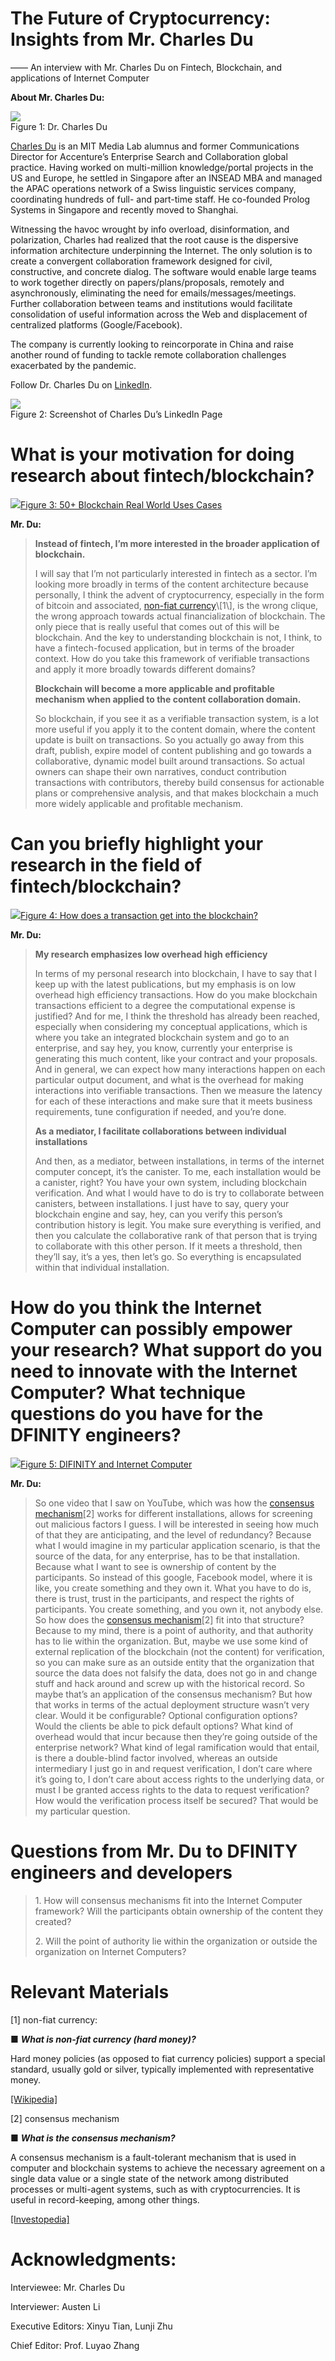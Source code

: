 The Future of Cryptocurrency: Insights from Mr. Charles Du
==========================================================

—— An interview with Mr. Charles Du on Fintech, Blockchain, and applications of Internet Computer

**About Mr. Charles Du:**

![](https://miro.medium.com/max/738/1*VZ2vgAPJo18cLpwP5MqhLw.png)<br />Figure  1: Dr. Charles Du

[Charles Du](https://productcharles.com/) is an MIT Media Lab alumnus and former Communications Director for Accenture’s Enterprise Search and Collaboration global practice. Having worked on multi-million knowledge/portal projects in the US and Europe, he settled in Singapore after an INSEAD MBA and managed the APAC operations network of a Swiss linguistic services company, coordinating hundreds of full- and part-time staff. He co-founded Prolog Systems in Singapore and recently moved to Shanghai.

Witnessing the havoc wrought by info overload, disinformation, and polarization, Charles had realized that the root cause is the dispersive information architecture underpinning the Internet. The only solution is to create a convergent collaboration framework designed for civil, constructive, and concrete dialog. The software would enable large teams to work together directly on papers/plans/proposals, remotely and asynchronously, eliminating the need for emails/messages/meetings. Further collaboration between teams and institutions would facilitate consolidation of useful information across the Web and displacement of centralized platforms (Google/Facebook).

The company is currently looking to reincorporate in China and raise another round of funding to tackle remote collaboration challenges exacerbated by the pandemic.

Follow Dr. Charles Du on [LinkedIn](https://cn.linkedin.com/in/charles-du-547130/zh-tw?trk=people-guest_people_search-card).

![](https://miro.medium.com/max/1400/1*dpFCRqXbrVW4EsilDgdO7Q.png)<br />Figure  2: Screenshot of Charles Du’s LinkedIn Page

**What is your motivation for doing research about fintech/blockchain?**
========================================================================

![](https://miro.medium.com/max/1400/1*IeJwPaHfbynoDe5clgxIvQ.png)[Figure 3: 50+ Blockchain Real World Uses Cases](https://medium.com/@essentia1/50-examples-of-how-blockchains-are-taking-over-the-world-4276bf488a4b)

**Mr. Du:**

> **Instead of fintech, I’m more interested in the broader application of blockchain.**
> 
> I will say that I’m not particularly interested in fintech as a sector. I’m looking more broadly in terms of the content architecture because personally, I think the advent of cryptocurrency, especially in the form of bitcoin and associated, [non-fiat currency](https://en.wikipedia.org/wiki/Hard_money_(policy)#:~:text=Hard%20money%20is%20considered%20the,said%20to%20be%20legal%20tender.)\[1\], is the wrong clique, the wrong approach towards actual financialization of blockchain. The only piece that is really useful that comes out of this will be blockchain. And the key to understanding blockchain is not, I think, to have a fintech-focused application, but in terms of the broader context. How do you take this framework of verifiable transactions and apply it more broadly towards different domains?
> 
> **Blockchain will become a more applicable and profitable mechanism when applied to the content collaboration domain.**
> 
> So blockchain, if you see it as a verifiable transaction system, is a lot more useful if you apply it to the content domain, where the content update is built on transactions. So you actually go away from this draft, publish, expire model of content publishing and go towards a collaborative, dynamic model built around transactions. So actual owners can shape their own narratives, conduct contribution transactions with contributors, thereby build consensus for actionable plans or comprehensive analysis, and that makes blockchain a much more widely applicable and profitable mechanism.

Can you briefly highlight your research in the field of fintech/blockchain?
===========================================================================

![](https://miro.medium.com/max/1400/1*R1wWpsOzSfRgRBgYu0mQgg.png)[Figure 4: How does a transaction get into the blockchain?](https://www.euromoney.com/learning/blockchain-explained/how-transactions-get-into-the-blockchain)

**Mr. Du:**

> **My research emphasizes low overhead high efficiency**
> 
> In terms of my personal research into blockchain, I have to say that I keep up with the latest publications, but my emphasis is on low overhead high efficiency transactions. How do you make blockchain transactions efficient to a degree the computational expense is justified? And for me, I think the threshold has already been reached, especially when considering my conceptual applications, which is where you take an integrated blockchain system and go to an enterprise, and say hey, you know, currently your enterprise is generating this much content, like your contract and your proposals. And in general, we can expect how many interactions happen on each particular output document, and what is the overhead for making interactions into verifiable transactions. Then we measure the latency for each of these interactions and make sure that it meets business requirements, tune configuration if needed, and you’re done.
> 
> **As a mediator, I facilitate collaborations between individual installations**
> 
> And then, as a mediator, between installations, in terms of the internet computer concept, it’s the canister. To me, each installation would be a canister, right? You have your own system, including blockchain verification. And what I would have to do is try to collaborate between canisters, between installations. I just have to say, query your blockchain engine and say, hey, can you verify this person’s contribution history is legit. You make sure everything is verified, and then you calculate the collaborative rank of that person that is trying to collaborate with this other person. If it meets a threshold, then they’ll say, it’s a yes, then let’s go. So everything is encapsulated within that individual installation.

How do you think the Internet Computer can possibly empower your research? What support do you need to innovate with the Internet Computer? What technique questions do you have for the DFINITY engineers?
===========================================================================================================================================================================================================

![](https://miro.medium.com/max/1400/1*To4MAQDx-VQsLWF3t0N4oA.png)[Figure 5: DIFINITY and Internet Computer](https://medium.com/coinmonks/what-is-the-internet-computer-the-dfinity-project-at-a-glance-4fa0f389022e)

**Mr. Du:**

> So one video that I saw on YouTube, which was how the [consensus mechanism](https://www.investopedia.com/terms/c/consensus-mechanism-cryptocurrency.asp)\[2\] works for different installations, allows for screening out malicious factors I guess. I will be interested in seeing how much of that they are anticipating, and the level of redundancy? Because what I would imagine in my particular application scenario, is that the source of the data, for any enterprise, has to be that installation. Because what I want to see is ownership of content by the participants. So instead of this google, Facebook model, where it is like, you create something and they own it. What you have to do is, there is trust, trust in the participants, and respect the rights of participants. You create something, and you own it, not anybody else. So how does the [consensus mechanism](https://www.investopedia.com/terms/c/consensus-mechanism-cryptocurrency.asp)\[2\] fit into that structure? Because to my mind, there is a point of authority, and that authority has to lie within the organization. But, maybe we use some kind of external replication of the blockchain (not the content) for verification, so you can make sure as an outside entity that the organization that source the data does not falsify the data, does not go in and change stuff and hack around and screw up with the historical record. So maybe that’s an application of the consensus mechanism? But how that works in terms of the actual deployment structure wasn’t very clear. Would it be configurable? Optional configuration options? Would the clients be able to pick default options? What kind of overhead would that incur because then they’re going outside of the enterprise network? What kind of legal ramification would that entail, is there a double-blind factor involved, whereas an outside intermediary I just go in and request verification, I don’t care where it’s going to, I don’t care about access rights to the underlying data, or must I be granted access rights to the data to request verification? How would the verification process itself be secured? That would be my particular question.

**Questions from Mr. Du to DFINITY engineers and developers**
=============================================================

> 1\. How will consensus mechanisms fit into the Internet Computer framework? Will the participants obtain ownership of the content they created?
> 
> 2\. Will the point of authority lie within the organization or outside the organization on Internet Computers?

Relevant Materials
==================

\[1\] non-fiat currency:

■ **_What is non-fiat currency (hard money)?_**

Hard money policies (as opposed to fiat currency policies) support a special standard, usually gold or silver, typically implemented with representative money.

[\[Wikipedia\]](https://en.wikipedia.org/wiki/Hard_money_(policy)#:~:text=Hard%20money%20is%20considered%20the,said%20to%20be%20legal%20tender.)

\[2\] consensus mechanism

■ **_What is the consensus mechanism?_**

A consensus mechanism is a fault-tolerant mechanism that is used in computer and blockchain systems to achieve the necessary agreement on a single data value or a single state of the network among distributed processes or multi-agent systems, such as with cryptocurrencies. It is useful in record-keeping, among other things.

[\[Investopedia\]](https://www.investopedia.com/terms/c/consensus-mechanism-cryptocurrency.asp)

Acknowledgments:
================

Interviewee: Mr. Charles Du

Interviewer: Austen Li

Executive Editors: Xinyu Tian, Lunji Zhu

Chief Editor: Prof. Luyao Zhang
